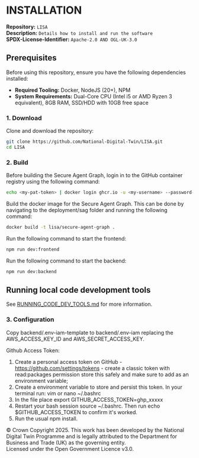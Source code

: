 # INSTALLATION  

**Repository:** `LISA`  
**Description:** `Details how to install and run the software`  
**SPDX-License-Identifier:** `Apache-2.0 AND OGL-UK-3.0 ` 

## Prerequisites  
Before using this repository, ensure you have the following dependencies installed:  
- **Required Tooling:** Docker, NodeJS (20+), NPM  
- **System Requirements:** Dual-Core CPU (Intel i5 or AMD Ryzen 3 equivalent), 8GB RAM, SSD/HDD with 10GB free space


### 1. Download

Clone and download the repository:
```sh  
git clone https://github.com/National-Digital-Twin/LISA.git  
cd LISA  
```

### 2. Build

Before building the Secure Agent Graph, login in to the GitHub container registry using the following command:

```bash
echo <my-pat-token> | docker login ghcr.io -u <my-username> --password-stdin
```

Build the docker image for the Secure Agent Graph. This can be done by navigating to the deployment/sag folder and running the following command:

```bash
docker build -t lisa/secure-agent-graph .
```

Run the following command to start the frontend:

```bash
npm run dev:frontend
```

Run the following command to start the backend:

```bash
npm run dev:backend
```


## Running local code development tools

See [RUNNING_CODE_DEV_TOOLS.md](./developer_docs/RUN_CODE_DEV_TOOLS.md) for more information.

### 3. Configuration

Copy backend/.env-iam-template to backend/.env-iam replacing the AWS_ACCESS_KEY_ID and AWS_SECRET_ACCESS_KEY.

Github Access Token:

1. Create a personal access token on GitHub - https://github.com/settings/tokens - create a classic token with read:packages permission store this safely and make sure to add as an environment variable;
2. Create a environment variable to store and persist this token. In your terminal run: vim or nano ~/.bashrc
3. In the file place export GITHUB_ACCESS_TOKEN=ghp_xxxxx
4. Restart your bash session source ~/.bashrc. Then run echo $GITHUB_ACCESS_TOKEN to confirm it's worked.
5. Run the usual npm install.


© Crown Copyright 2025. This work has been developed by the National Digital Twin Programme and is legally attributed to the Department for Business and Trade (UK) as the governing entity.  
Licensed under the Open Government Licence v3.0.  
